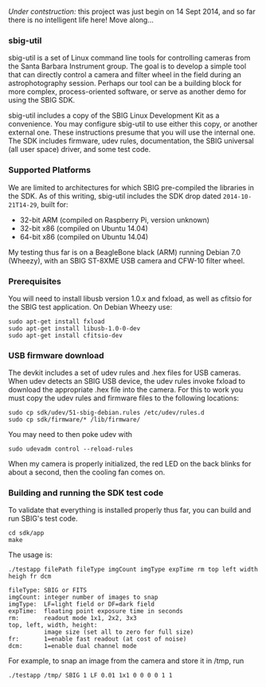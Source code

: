 _Under contstruction:_ this project was just begin on 14 Sept 2014,
and so far there is no intelligent life here!  Move along...

### sbig-util

sbig-util is a set of Linux command line tools for controlling cameras
from the Santa Barbara Instrument group.  The goal is to develop a simple
tool that can directly control a camera and filter wheel in the field
during an astrophotography session.  Perhaps our tool can be a building
block for more complex, process-oriented software, or serve as another
demo for using the SBIG SDK.

sbig-util includes a copy of the SBIG Linux Development Kit
as a convenience.  You may configure sbig-util to use either this copy,
or another external one.  These instructions presume that you will use
the internal one.  The SDK includes firmware, udev rules, documentation,
the SBIG universal (all user space) driver, and some test code.

### Supported Platforms

We are limited to architectures for which SBIG pre-compiled the
libraries in the SDK.  As of this writing, sbig-util includes the
SDK drop dated `2014-10-21T14-29`, built for:
* 32-bit ARM (compiled on Raspberry Pi, version unknown)
* 32-bit x86 (compiled on Ubuntu 14.04)
* 64-bit x86 (compiled on Ubuntu 14.04)

My testing thus far is on a BeagleBone black (ARM) running Debian
7.0 (Wheezy), with an SBIG ST-8XME USB camera and CFW-10 filter wheel.

### Prerequisites
You will need to install libusb version 1.0.x and fxload,
as well as cfitsio for the SBIG test application.  On Debian Wheezy use:
```
sudo apt-get install fxload
sudo apt-get install libusb-1.0-0-dev
sudo apt-get install cfitsio-dev
```

### USB firmware download

The devkit includes a set of udev rules and .hex files for USB cameras.
When udev detects an SBIG USB device, the udev rules invoke fxload to
download the appropriate .hex file into the camera.  For this to work
you must copy the udev rules and firmware files to the following locations:
```
sudo cp sdk/udev/51-sbig-debian.rules /etc/udev/rules.d
sudo cp sdk/firmware/* /lib/firmware/
```
You may need to then poke udev with
```
sudo udevadm control --reload-rules
```
When my camera is properly initialized, the red LED on the back blinks
for about a second, then the cooling fan comes on.

### Building and running the SDK test code

To validate that everything is installed properly thus far,
you can build and run SBIG's test code.
```
cd sdk/app
make
```
The usage is:
```
./testapp filePath fileType imgCount imgType expTime rm top left width heigh fr dcm

fileType: SBIG or FITS
imgCount: integer number of images to snap
imgType:  LF=light field or DF=dark field
expTime:  floating point exposure time in seconds
rm:       readout mode 1x1, 2x2, 3x3 
top, left, width, height:
          image size (set all to zero for full size)
fr:       1=enable fast readout (at cost of noise)
dcm:      1=enable dual channel mode
```
For example, to snap an image from the camera and store it in /tmp, run
```
./testapp /tmp/ SBIG 1 LF 0.01 1x1 0 0 0 0 1 1
```

